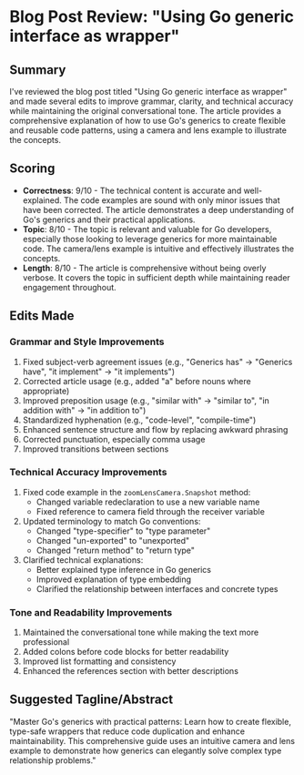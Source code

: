# Blog Post Review: "Using Go generic interface as wrapper"

## Summary
I've reviewed the blog post titled "Using Go generic interface as wrapper" and made several edits to improve grammar, clarity, and technical accuracy while maintaining the original conversational tone. The article provides a comprehensive explanation of how to use Go's generics to create flexible and reusable code patterns, using a camera and lens example to illustrate the concepts.

## Scoring
- **Correctness**: 9/10 - The technical content is accurate and well-explained. The code examples are sound with only minor issues that have been corrected. The article demonstrates a deep understanding of Go's generics and their practical applications.
- **Topic**: 8/10 - The topic is relevant and valuable for Go developers, especially those looking to leverage generics for more maintainable code. The camera/lens example is intuitive and effectively illustrates the concepts.
- **Length**: 8/10 - The article is comprehensive without being overly verbose. It covers the topic in sufficient depth while maintaining reader engagement throughout.

## Edits Made

### Grammar and Style Improvements
1. Fixed subject-verb agreement issues (e.g., "Generics has" → "Generics have", "it implement" → "it implements")
2. Corrected article usage (e.g., added "a" before nouns where appropriate)
3. Improved preposition usage (e.g., "similar with" → "similar to", "in addition with" → "in addition to")
4. Standardized hyphenation (e.g., "code-level", "compile-time")
5. Enhanced sentence structure and flow by replacing awkward phrasing
6. Corrected punctuation, especially comma usage
7. Improved transitions between sections

### Technical Accuracy Improvements
1. Fixed code example in the `zoomLensCamera.Snapshot` method:
   - Changed variable redeclaration to use a new variable name
   - Fixed reference to camera field through the receiver variable
2. Updated terminology to match Go conventions:
   - Changed "type-specifier" to "type parameter"
   - Changed "un-exported" to "unexported"
   - Changed "return method" to "return type"
3. Clarified technical explanations:
   - Better explained type inference in Go generics
   - Improved explanation of type embedding
   - Clarified the relationship between interfaces and concrete types

### Tone and Readability Improvements
1. Maintained the conversational tone while making the text more professional
2. Added colons before code blocks for better readability
3. Improved list formatting and consistency
4. Enhanced the references section with better descriptions

## Suggested Tagline/Abstract
"Master Go's generics with practical patterns: Learn how to create flexible, type-safe wrappers that reduce code duplication and enhance maintainability. This comprehensive guide uses an intuitive camera and lens example to demonstrate how generics can elegantly solve complex type relationship problems."